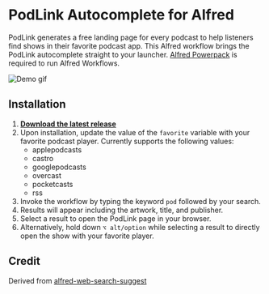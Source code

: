 # PodLink Autocomplete for Alfred

PodLink generates a free landing page for every podcast to help listeners find shows in their favorite podcast app. This Alfred workflow brings the PodLink autocomplete straight to your launcher. [Alfred Powerpack](https://www.alfredapp.com/powerpack/) is required to run Alfred Workflows.

![Demo gif](demo-640.gif)

## Installation

1. [**Download the latest release**](https://github.com/ResonantConcepts/podlink-alfred/releases)
2. Upon installation, update the value of the `favorite` variable with your favorite podcast player. Currently supports the following values:
    - applepodcasts
    - castro
    - googlepodcasts
    - overcast
    - pocketcasts
    - rss
3. Invoke the workflow by typing the keyword `pod` followed by your search.
4. Results will appear including the artwork, title, and publisher.
5. Select a result to open the PodLink page in your browser.
6. Alternatively, hold down `⌥ alt/option` while selecting a result to directly open the show with your favorite player.

## Credit 

Derived from [alfred-web-search-suggest](https://github.com/zqzten/alfred-web-search-suggest)
